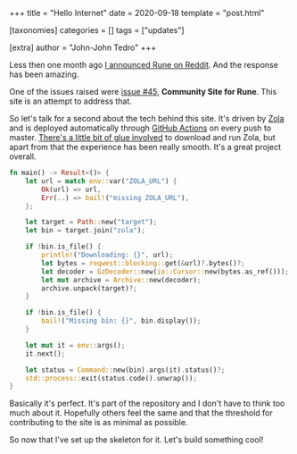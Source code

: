 +++
title = "Hello Internet"
date = 2020-09-18
template = "post.html"

[taxonomies]
categories = []
tags = ["updates"]

[extra]
author = "John-John Tedro"
+++

Less then one month ago [I announced Rune on
Reddit](https://www.reddit.com/r/rust/comments/in67d3/introducing_rune_a_new_stackbased_dynamic/).
And the response has been amazing.

One of the issues raised were [issue
#45](https://github.com/rune-rs/rune/issues/45), **Community Site for Rune**.
This site is an attempt to address that.

<!-- more -->

So let's talk for a second about the tech behind this site. It's driven by
[Zola](https://www.getzola.org/) and is deployed automatically through [GitHub
Actions](https://github.com/rune-rs/rune/actions?query=workflow%3ASite) on every
push to master. [There's a little bit of glue
involved](https://github.com/rune-rs/rune/tree/master/tools/site) to
download and run Zola, but apart from that the experience has been really
smooth. It's a great project overall.

```rust
fn main() -> Result<()> {
    let url = match env::var("ZOLA_URL") {
        Ok(url) => url,
        Err(..) => bail!("missing ZOLA_URL"),
    };

    let target = Path::new("target");
    let bin = target.join("zola");

    if !bin.is_file() {
        println!("Downloading: {}", url);
        let bytes = reqwest::blocking::get(&url)?.bytes()?;
        let decoder = GzDecoder::new(io::Cursor::new(bytes.as_ref()));
        let mut archive = Archive::new(decoder);
        archive.unpack(target)?;
    }

    if !bin.is_file() {
        bail!("Missing bin: {}", bin.display());
    }

    let mut it = env::args();
    it.next();

    let status = Command::new(bin).args(it).status()?;
    std::process::exit(status.code().unwrap());
}
```

Basically it's perfect. It's part of the repository and I don't have to think
too much about it. Hopefully others feel the same and that the threshold for
contributing to the site is as minimal as possible.

So now that I've set up the skeleton for it. Let's build something cool!
